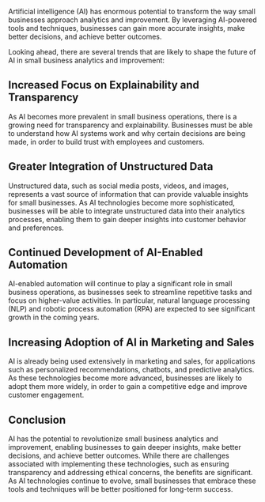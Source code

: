 
Artificial intelligence (AI) has enormous potential to transform the way small businesses approach analytics and improvement. By leveraging AI-powered tools and techniques, businesses can gain more accurate insights, make better decisions, and achieve better outcomes.

Looking ahead, there are several trends that are likely to shape the future of AI in small business analytics and improvement:

Increased Focus on Explainability and Transparency
--------------------------------------------------

As AI becomes more prevalent in small business operations, there is a growing need for transparency and explainability. Businesses must be able to understand how AI systems work and why certain decisions are being made, in order to build trust with employees and customers.

Greater Integration of Unstructured Data
----------------------------------------

Unstructured data, such as social media posts, videos, and images, represents a vast source of information that can provide valuable insights for small businesses. As AI technologies become more sophisticated, businesses will be able to integrate unstructured data into their analytics processes, enabling them to gain deeper insights into customer behavior and preferences.

Continued Development of AI-Enabled Automation
----------------------------------------------

AI-enabled automation will continue to play a significant role in small business operations, as businesses seek to streamline repetitive tasks and focus on higher-value activities. In particular, natural language processing (NLP) and robotic process automation (RPA) are expected to see significant growth in the coming years.

Increasing Adoption of AI in Marketing and Sales
------------------------------------------------

AI is already being used extensively in marketing and sales, for applications such as personalized recommendations, chatbots, and predictive analytics. As these technologies become more advanced, businesses are likely to adopt them more widely, in order to gain a competitive edge and improve customer engagement.

Conclusion
----------

AI has the potential to revolutionize small business analytics and improvement, enabling businesses to gain deeper insights, make better decisions, and achieve better outcomes. While there are challenges associated with implementing these technologies, such as ensuring transparency and addressing ethical concerns, the benefits are significant. As AI technologies continue to evolve, small businesses that embrace these tools and techniques will be better positioned for long-term success.
